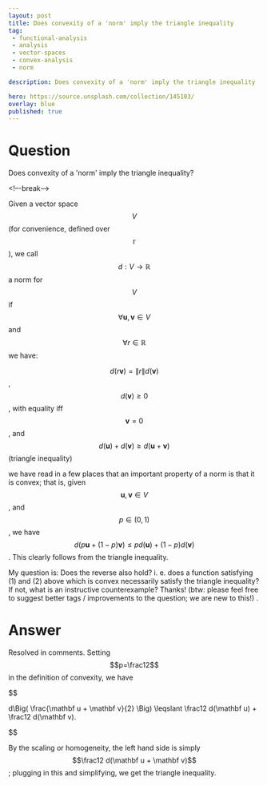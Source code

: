 ```yaml
---
layout: post
title: Does convexity of a 'norm' imply the triangle inequality
tag:
 - functional-analysis
 - analysis
 - vector-spaces
 - convex-analysis
 - norm

description: Does convexity of a 'norm' imply the triangle inequality

hero: https://source.unsplash.com/collection/145103/
overlay: blue 
published: true
---
```


# Question 

Does convexity of a 'norm' imply the triangle inequality?

<!–-break-–>


Given a vector space $$V$$ (for convenience, defined over $$\mathbb{r}$$), we call $$d:V\rightarrow\mathbb{R}$$ a norm for $$V$$ if $$\forall \mathbf{u}, \mathbf{v} \in V$$ and $$\forall r \in \mathbb{R}$$ we have:

$$d(r \mathbf{v}) = \|r\|d(\mathbf{v})$$,
$$d(\mathbf{v})\ge 0$$, with equality iff $$\mathbf{v} = 0$$, and
$$d(\mathbf{u})+d(\mathbf{v}) \ge d(\mathbf{u}+\mathbf{v})$$ (triangle inequality)

we have  read in a few places that an important property of a norm is that it is convex; that is, given $$\mathbf{u},\mathbf{v} \in V$$, and $$p \in (0,1)$$, we have $$d(p \mathbf{u} + (1-p) \mathbf{v}) \le p d(\mathbf{u}) + (1-p) d(\mathbf{v})$$.
  This clearly follows from the triangle inequality.

My question is: Does the reverse also hold?  i.
e.
 does a function satisfying (1) and (2) above which is convex necessarily satisfy the triangle inequality?  If not, what is an instructive counterexample?
Thanks! (btw: please feel free to suggest better tags / improvements to the question; we are  new to this!)
.


# Answer 


Resolved in comments.
Setting $$p=\frac12$$ in the definition of convexity, we have


$$


d\Big( \frac{\mathbf u + \mathbf v}{2} \Big) \leqslant \frac12 d(\mathbf u) + \frac12 d(\mathbf v).


$$


By the scaling or homogeneity, the left hand side is simply $$\frac12 d(\mathbf u + \mathbf v)$$; plugging in this and simplifying, we get the triangle inequality. 


